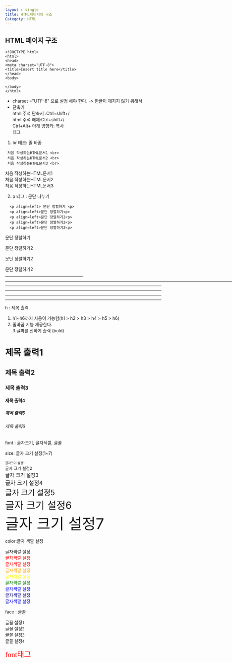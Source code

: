 ```yaml
---
layout : single
title: HTML페이지와 구조
Categoty: HTML
---
```

## HTML 페이지 구조

```````
<!DOCTYPE html>
<html>
<head>
<meta charset="UTF-8">
<title>Insert title here</title>
</head>
<body>

</body>
</html>
`````````

* charset ="UTF-8" 으로 설정 해야 한다. 
-> 한글이 깨지지 않기 위해서 
* 단축키    
  html 주석 단축키 :Ctrl+shift+/  
  html 주석 해제:Ctrl+shift+\  
  Ctrl+Alt+ 아래 방향키: 복사  
 태그
1. br 테크: 줄 바꿈

`````
 처음 작성하는HTML문서1 <br>
 처음 작성하는HTML문서2 <br>
 처음 작성하는HTML문서3 <br>
```````

 처음 작성하는HTML문서1 <br>
 처음 작성하는HTML문서2 <br>
 처음 작성하는HTML문서3 <br>


2. p 테그 : 문단 나누기

````
  <p align=left> 문단 정렬하기 <p>
  <p align=left>문단 정렬하기<p>
  <p align=left>문단 정렬하기2<p>
  <p align=left>문단 정렬하기2<p>
  <p align=left>문단 정렬하기2<p>
`````
<p align=left>문단 정렬하기<p>
 <p align=left>문단 정렬하기2<p>
 <p align=left>문단 정렬하기2<p>
 <p align=left>문단 정렬하기2<p>

 <hr width="50%">                   <!-- 수평선 길이(비율) -->        
 <hr width="500%">                  <!-- 수평선 길이(절대 길이) -->
 <hr size="10" color="red">         <!-- 수평선 두께 색깔) -->
 <hr whidth="100" align="left">     <!-- 수평선 정렬  (왼쪽 정렬) -->
 <hr whidth="100" align="center">   <!-- 수평선 정렬  (가운데 정렬) -->
 <hr whidth="100" align="right">    <!-- 수평선 정렬  (오른쪽 정렬) -->

 h : 제목 출력 

 1. h1~h6까지 사용이 가능함(h1 > h2 > h3 > h4 > h5 > h6)  
 2. 줄바꿈 기능 제공한다.   
 3.글짜를 진하게 출력 (bold)  

 <h1>제목 출력1</h1>
 <h2>제목 출력2</h2>
 <h3>제목 출력3</h3>
 <h4>제목 출력4</h4>
 <h5>제목 출력5</h5>
 <h6>제목 출력6</h6>
 
 font : 글자크기, 글자색깔, 글꼴 

 
 size: 글자 크기 설정(1~7)  


<font size=1>글자크기 설정1</font><br>
<font size=2>글자 크기 설정2</font><br>
<font size=3>글자 크기 설정3</font><br>
<font size=4>글자 크기 설정4</font><br>
<font size=5>글자 크기 설정5</font><br>
<font size=6>글자 크기 설정6</font><br>
<font size=7>글자 크기 설정7</font><br>

 color:글자 색깔 설정 

 <font>글자색깔 설정</font> <br>
 <font color="red">글자색깔 설정</font> <br>
 <font color="#ff0000 ">글자색깔 설정</font> <br>
 <font color="orange">글자색깔 설정</font> <br>
 <font color="yellow">글자색깔 설정</font> <br>
 <font color=" green">글자색깔 설정</font> <br>
 <font color=" blue">글자색깔 설정</font> <br>
 <font color=" navy">글자색깔 설정</font> <br>
 <font color="purle">글자색깔 설정</font> <br>


face : 글꼴

<font face="고딕체">글꼴 설정1 </font> <br>
<font face="명조체">글꼴 설정2 </font>  <br>
<font face="궁서체">글꼴 설정3 </font>  <br>
<font face="바탕체">글꼴 설정4 </font>  <br>

 <font size=5 color=red face="궁서체">font태그</font>


 
 
 
 

 